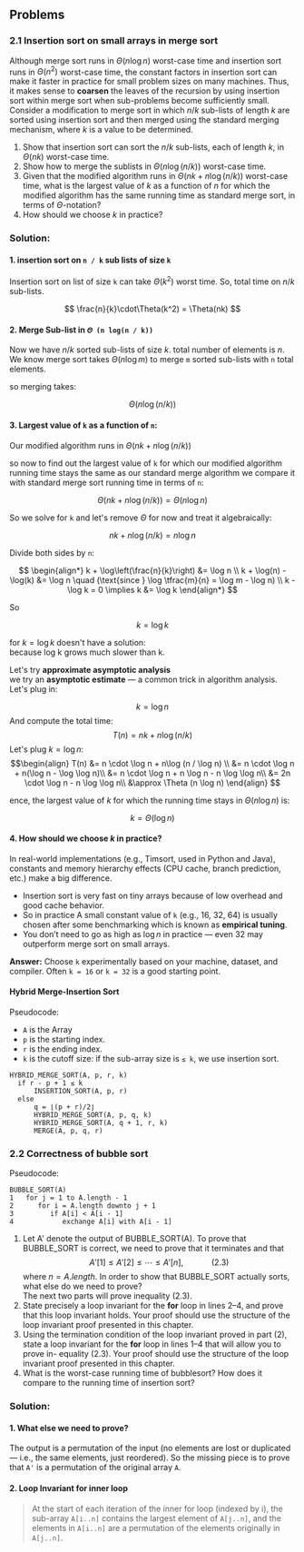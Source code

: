 ## Problems

### 2.1 Insertion sort on small arrays in merge sort

Although merge sort runs in $\Theta(n \log n)$ worst-case time and insertion sort runs
in $\Theta(n^2)$ worst-case time, the constant factors in insertion sort can make it faster
in practice for small problem sizes on many machines. 
Thus, it makes sense to **coarsen** the leaves of the recursion by using insertion sort within merge sort 
when sub-problems become sufficiently small. Consider a modification to merge sort in
which $n/k$ sub-lists of length $k$ are sorted using insertion sort and then merged
using the standard merging mechanism, where $k$ is a value to be determined.

1. Show that insertion sort can sort the $n / k$ sub-lists, each of length $k$, in $\Theta(nk)$
   worst-case time.    
2. Show how to merge the sublists in $\Theta(n \log (n/k))$ worst-case time.    
3. Given that the modified algorithm runs in $\Theta(nk + n \log (n/k))$ worst-case time,
   what is the largest value of $k$ as a function of $n$ for which the modified algorithm 
   has the same running time as standard merge sort, in terms of $\Theta$-notation?    
4. How should we choose $k$ in practice?  


### Solution:

#### 1. insertion sort on `n / k` sub lists of size `k`

Insertion sort on list of size `k` can take $\Theta(k^2)$ worst time.
So, total time on $n / k$ sub-lists.

$$
\frac{n}{k}\cdot\Theta(k^2) = \Theta(nk)  
$$

#### 2. Merge Sub-list in `𝛩 (n log(n / k))`

Now we have $`n / k`$ sorted sub-lists of size $k$. total number of elements is $n$.
We know merge sort takes $\Theta(n \log m)$ to merge `m` sorted sub-lists with `n` total elements.

so merging takes:

$$ 
\Theta(n \log (n / k)) 
$$

#### 3. Largest value of `k` as a function of `n`:

Our modified algorithm runs in $\Theta (nk + n\log(n / k))$

so now to find out the largest value of `k` 
for which our modified algorithm running time stays the same as our standard merge algorithm 
we compare it with standard merge sort running time in terms of `n`:

$$ \Theta (nk + n\log(n / k)) = \Theta(n \log n) $$

So we solve for `k` and let's remove $\Theta$ for now and treat it algebraically:

$$ nk + n\log(n / k) = n \log n $$

Divide both sides by `n`:

$$
\begin{align*}
k + \log\left(\frac{n}{k}\right) &= \log n \\
k + \log(n) - \log(k) &= \log n \quad (\text{since } \log \tfrac{m}{n} = \log m - \log n) \\
k - \log k = 0 \implies k &= \log k
\end{align*}
$$

So

$$
k = \log k
$$

for $k = \log k$ doesn't have a solution:  
because log k grows much slower than k.

Let's try **approximate asymptotic analysis**  
we try an **asymptotic estimate** — a common trick in algorithm analysis. Let's plug in:

$$ k = \log n $$
And compute the total time:
$$
T(n) = nk + n\log (n / k)
$$
Let's plug $k = \log n$:
$$\begin{align} 
T(n) &= n \cdot \log n + n\log (n / \log n) \\
     &= n \cdot \log n + n(\log n - \log \log n)\\
     &= n \cdot  \log n + n \log n - n \log \log n\\
     &= 2n \cdot \log n - n \log \log n\\
     &\approx \Theta (n \log n)
\end{align}
$$

ence, the largest value of $k$ for which the running time stays in $\Theta(n \log n)$ is:

$$ k = \Theta (\log n)$$

#### 4. How should we choose $k$ in practice?

In real-world implementations (e.g., Timsort, used in Python and Java), 
constants and memory hierarchy effects (CPU cache, branch prediction, etc.) 
make a big difference.

- Insertion sort is very fast on tiny arrays because of low overhead and good cache behavior.
- So in practice A small constant value of `k` (e.g., 16, 32, 64) is 
  usually chosen after some benchmarking which is known as **empirical tuning**.
- You don’t need to go as high as $\log n$ in practice — even 32 may outperform merge sort on small arrays.

**Answer:** Choose `k` experimentally based on your machine, dataset, and compiler. 
Often `k = 16` or `k = 32` is a good starting point.

#### Hybrid Merge-Insertion Sort
Pseudocode:
- `A` is the Array
- `p` is the starting index.
- `r` is the ending index.
- `k` is the cutoff size: if the sub-array size is `≤ k`, we use insertion sort.
```
HYBRID_MERGE_SORT(A, p, r, k)
  if r - p + 1 ≤ k
      INSERTION_SORT(A, p, r)
  else
      q = ⌊(p + r)/2⌋
      HYBRID_MERGE_SORT(A, p, q, k)
      HYBRID_MERGE_SORT(A, q + 1, r, k)
      MERGE(A, p, q, r)
```

### 2.2 Correctness of bubble sort

Pseudocode:
```
BUBBLE_SORT(A)
1   for j = 1 to A.length - 1
2      for i = A.length downto j + 1
3         if A[i] < A[i - 1]
4            exchange A[i] with A[i - 1]
```

1. Let A' denote the output of BUBBLE_SORT(A). To prove that BUBBLE_SORT is
correct, we need to prove that it terminates and that
$$
A'[1] \le A'[2] \le \cdots \le A'[n],  \quad\quad\quad(2.3)
$$
where $n = A.length$. In order to show that BUBBLE_SORT actually sorts, what else do we need to prove?  
The next two parts will prove inequality (2.3).
2. State precisely a loop invariant for the **for** loop in lines 2–4, and prove that this
loop invariant holds. Your proof should use the structure of the loop invariant
proof presented in this chapter.
3. Using the termination condition of the loop invariant proved in part (2), state
a loop invariant for the **for** loop in lines 1–4 that will allow you to prove in-
equality (2.3). Your proof should use the structure of the loop invariant proof
presented in this chapter.
4. What is the worst-case running time of bubblesort? How does it compare to the
running time of insertion sort?

### Solution:

#### 1. What else we need to prove?

The output is a permutation of the input 
(no elements are lost or duplicated — i.e., the same elements, just reordered).
So the missing piece is to prove that `A'` is a permutation of the original array `A`.

#### 2. Loop Invariant for inner loop

>    At the start of each iteration of the inner for loop (indexed by i), the sub-array `A[i..n]` contains the 
>    largest element of `A[j..n]`, and the elements in `A[i..n]` are a permutation of the elements
>    originally in `A[j..n]`.


